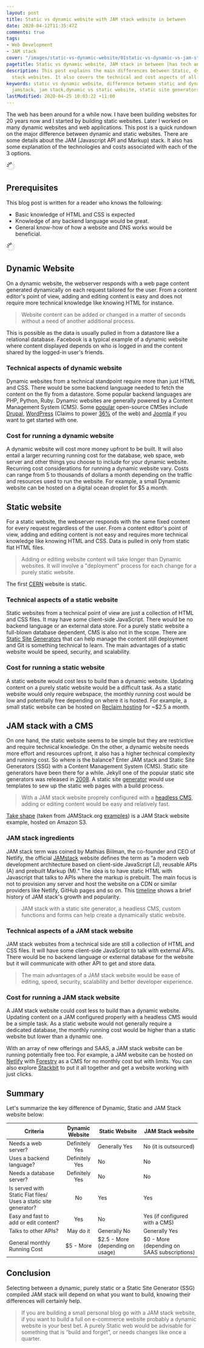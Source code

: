 ```yaml
---
layout: post
title: Static vs dynamic website with JAM stack website in between
date: 2020-04-12T11:35:47Z
comments: true
tags:
- Web Development
- JAM stack
cover: "/images/static-vs-dynamic-website/01static-vs-dynamic-vs-jam-stack.jpg"
pagetitle: Static vs dynamic website, JAM stack in between [has tech and cost considerations]
description: This post explains the main differences between Static, dynamic and JAM
  stack websites. It also covers the technical and cost aspects of all 3 options.
keywords: static vs dynamic website, difference between static and dynamic web page,
  jamstack, jam stack,dynamic vs static website, static site generators
lastModified: 2020-04-25 10:03:22 +11:00
---
```

The web has been around for a while now. I have been building websites for 20 years now and I started by building static websites. Later I worked on many dynamic websites and web applications. This post is a quick rundown on the major difference between dynamic and static websites. There are some details about the JAM (Javascript API and Markup) stack. It also has some explanation of the technologies and costs associated with each of the 3 options.

<img class="center" src="/images/generic/loading.gif" data-echo="/images/static-vs-dynamic-website/01static-vs-dynamic-vs-jam-stack.jpg" title="Static vs dynamic website, JAM stack in between with tech and cost considerations" alt="Static vs dynamic website, JAM stack in between with tech and cost considerations">

<!-- more -->

## Prerequisites

This blog post is written for a reader who knows the following:

* Basic knowledge of HTML and CSS is expected
* Knowledge of any backend language would be great.
* General know-how of how a website and DNS works would be beneficial.

<img class="center" src="/images/generic/loading.gif" data-echo="/images/static-vs-dynamic-website/02static-vs-dynamic-vs-jam-stack.jpg" title="HTML Code" alt="HTML Code - at the end all website are HTML, CSS and JS :)">

## Dynamic Website

On a dynamic website, the webserver responds with a web page content generated dynamically on each request tailored for the user. From a content editor's point of view, adding and editing content is easy and does not require more technical knowledge like knowing HTML for instance.

> Website content can be added or changed in a matter of seconds without a need of another additional process.

This is possible as the data is usually pulled in from a datastore like a relational database. Facebook is a typical example of a dynamic website where content displayed depends on who is logged in and the content shared by the logged-in user's friends.

### Technical aspects of dynamic website

Dynamic websites from a technical standpoint require more than just HTML and CSS. There would be some backend language needed to fetch the content on the fly from a datastore. Some popular backend languages are PHP, Python, Ruby. Dynamic websites are generally powered by a Content Management System (CMS). Some [popular](https://trends.builtwith.com/cms) open-source CMSes include [Drupal](https://www.drupal.org/), [WordPress](https://wordpress.org/) (Claims to power [36%](https://wordpress.com/) of the web) and [Joomla](https://www.joomla.org/) if you want to get started with one.

### Cost for running a dynamic website

A dynamic website will cost more money upfront to be built. It will also entail a larger recurring running cost for the database, web space, web server and other things you choose to include for your dynamic website. Recurring cost considerations for running a dynamic website vary. Costs can range from 5 to thousands of dollars a month depending on the traffic and resources used to run the website. For example, a small Dynamic website can be hosted on a digital ocean droplet for $5 a month.

## Static website

For a static website, the webserver responds with the same fixed content for every request regardless of the user. From a content editor's point of view, adding and editing content is not easy and requires more technical knowledge like knowing HTML and CSS. Data is pulled in only from static flat HTML  files.

> Adding or editing website content will take longer than Dynamic websites. It will involve a "deployment" process for each change for a purely static website.

The first [CERN](http://info.cern.ch/hypertext/WWW/TheProject.html) website is static.

### Technical aspects of a static website

Static websites from a technical point of view are just a collection of HTML and CSS files. It may have some client-side JavaScript. There would be no backend language or an external data store. For a purely static website a full-blown database dependent, CMS is also not in the scope. There are [Static Site Generators](https://www.staticgen.com/) that can help manage the content still deployment and Git is something technical to learn. The main advantages of a static website would be speed, security, and scalability.

### Cost for running a static website

A static website would cost less to build than a dynamic website. Updating content on a purely static website would be a difficult task. As a static website would only require webspace, the monthly running cost would be low and potentially free depending on where it is hosted. For example, a small static website can be hosted on [Reclaim hosting](https://reclaimhosting.com/shared-hosting/) for \~$2.5 a month.

## JAM stack with a CMS

On one hand, the static website seems to be simple but they are restrictive and require technical knowledge. On the other, a dynamic website needs more effort and resources upfront, it also has a higher technical complexity and running cost. So where is the balance? Enter JAM stack and Static Site Generators (SSG) with a Content Management System (CMS). Static site generators have been there for a while. Jekyll one of the popular static site generators was released in [2008](https://tom.preston-werner.com/2008/11/17/blogging-like-a-hacker.html). A static site [generator](https://www.staticgen.com/) would use templates to sew up the static web pages with a build process.

> With a JAM stack website proprely configured with a [headless CMS](https://www.sanity.io/blog/headless-cms-explained), adding or editing content would be easy and relatively fast.

[Take shape](https://www.takeshape.io/) (taken from JAMStack.org [examples](https://jamstack.org/examples/)) is a JAM Stack website example, hosted on Amazon S3.

### JAM stack ingredients

JAM stack term was coined by Mathias Biilman, the co-founder and CEO of Netlify, the official [JAMstack](https://jamstack.org/) website defines the term as “a modern web development architecture based on client-side JavaScript (J), reusable APIs (A) and prebuilt Markup (M).” The idea is to have static HTML with Javascript that talks to APIs where the markup is prebuilt. The main focus is not to provision any server and host the website on a CDN or similar providers like Netlify, GitHub pages and so on. This [timeline](https://jamstack.wtf/#timeline) shows a brief history of JAM stack's growth and popularity.

> JAM stack with a static site generator, a headless CMS, custom functions and forms can help create a dynamically static website.

### Technical aspects of a JAM stack website

JAM stack websites from a technical side are still a collection of HTML and CSS files. It will have some client-side JavaScript to talk with external APIs. There would be no backend language or external database for the website but it will communicate with other API to get and store data.

> The main advantages of a JAM stack website would be ease of editing, speed, security, scalability and better developer experience.

### Cost for running a JAM stack website

A JAM stack website could cost less to build than a dynamic website. Updating content on a JAM configured properly with a headless CMS would be a simple task. As a static website would not generally require a dedicated database, the monthly running cost would be higher than a static website but lower than a dynamic one.

With an array of new offerings and SAAS, a JAM stack website can be running potentially free too. For example, a JAM website can be hosted on [Netlify](https://www.netlify.com/) with [Forestry](https://forestry.io/) as a CMS for no monthly cost but with limits. You can also explore [Stackbit](https://www.stackbit.com/) to put it all together and get a website working with just clicks.

## Summary

Let's summarize the key difference of Dynamic, Static and JAM Stack website below:

| Criteria | Dynamic Website | Static Website | JAM Stack website |
| --- | :---: | --- | --- |
| Needs a web server? | Definitely Yes | Generally Yes | No (it is outsourced) |
| Uses a backend language? | Definitely Yes | No | No |
| Needs a database server? | Definitely Yes | No | No |
| Is served with Static Flat files/ Uses a static site generator? | No | Yes | Yes |
| Easy and fast to add or edit content? | Yes | No | Yes (if configured with a CMS) |
| Talks to other APIs? | May do it | Generally No | Generally Yes |
| General monthly Running Cost | $5 - More | $2.5 - More (depending on usage) | $0 - More (depending on SAAS subscriptions) |

## Conclusion

Selecting between a dynamic, purely static or a Static Site Generator (SSG) compiled JAM stack will depend on what you want to build, knowing their differences will certainly help.

> If you are building a small personal blog go with a JAM stack website, if you want to build a full on e-commerce website probably a dynamic website is your best bet. A purely Static web would be advisable for something that is “build and forget”, or needs changes like once a quarter.
